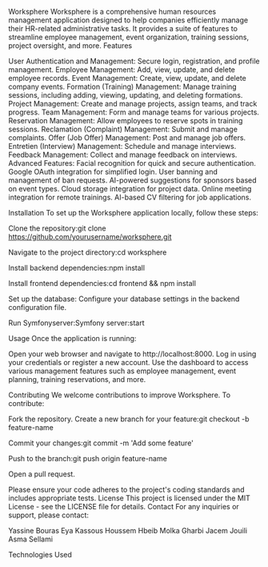 Worksphere
Worksphere is a comprehensive human resources management application designed to help companies efficiently manage their HR-related administrative tasks. It provides a suite of features to streamline employee management, event organization, training sessions, project oversight, and more.
Features

User Authentication and Management: Secure login, registration, and profile management.
Employee Management: Add, view, update, and delete employee records.
Event Management: Create, view, update, and delete company events.
Formation (Training) Management: Manage training sessions, including adding, viewing, updating, and deleting formations.
Project Management: Create and manage projects, assign teams, and track progress.
Team Management: Form and manage teams for various projects.
Reservation Management: Allow employees to reserve spots in training sessions.
Reclamation (Complaint) Management: Submit and manage complaints.
Offer (Job Offer) Management: Post and manage job offers.
Entretien (Interview) Management: Schedule and manage interviews.
Feedback Management: Collect and manage feedback on interviews.
Advanced Features:
Facial recognition for quick and secure authentication.
Google OAuth integration for simplified login.
User banning and management of ban requests.
AI-powered suggestions for sponsors based on event types.
Cloud storage integration for project data.
Online meeting integration for remote trainings.
AI-based CV filtering for job applications.



Installation
To set up the Worksphere application locally, follow these steps:

Clone the repository:git clone https://github.com/yourusername/worksphere.git


Navigate to the project directory:cd worksphere


Install backend dependencies:npm install


Install frontend dependencies:cd frontend && npm install


Set up the database:
Configure your database settings in the backend configuration file.


Run Symfonyserver:Symfony server:start






Usage
Once the application is running:

Open your web browser and navigate to http://localhost:8000.
Log in using your credentials or register a new account.
Use the dashboard to access various management features such as employee management, event planning, training reservations, and more.

Contributing
We welcome contributions to improve Worksphere. To contribute:

Fork the repository.
Create a new branch for your feature:git checkout -b feature-name


Commit your changes:git commit -m 'Add some feature'


Push to the branch:git push origin feature-name


Open a pull request.

Please ensure your code adheres to the project's coding standards and includes appropriate tests.
License
This project is licensed under the MIT License - see the LICENSE file for details.
Contact
For any inquiries or support, please contact:

Yassine Bouras
Eya Kassous
Houssem Hbeib
Molka Gharbi
Jacem Jouili
Asma Sellami



Technologies Used








